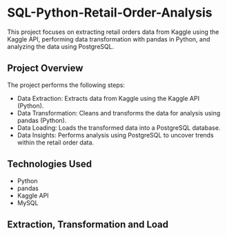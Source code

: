 # SQL-Python-Retail-Order-Analysis

This project focuses on extracting retail orders data from Kaggle using the Kaggle API, performing data transformation with pandas in Python, and analyzing the data using PostgreSQL.

## Project Overview

The project performs the following steps:

- Data Extraction: Extracts data from Kaggle using the Kaggle API (Python).
- Data Transformation: Cleans and transforms the data for analysis using pandas (Python).
- Data Loading: Loads the transformed data into a PostgreSQL database.
- Data Insights: Performs analysis using PostgreSQL to uncover trends within the retail order data.

## Technologies Used
- Python
- pandas
- Kaggle API
- MySQL

## Extraction, Transformation and Load
